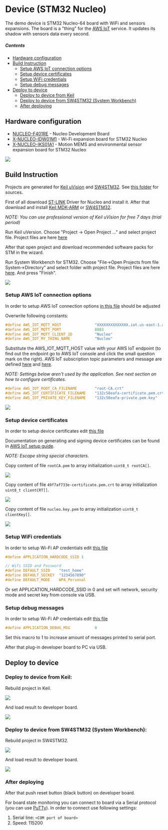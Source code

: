Device (STM32 Nucleo)
=============

The demo device is STM32 Nucleo-64 board with WiFi and sensors expansions. The board is a "thing" for the [AWS IoT](https://aws.amazon.com/iot/) service. It updates its shadow with sensors data every second.

##### Contents

- [Hardware configuration](#hardware-configuration)
- [Build Instruction](#build-instruction)
	- [Setup AWS IoT connection options](#setup-aws-iot-connection-options)
	- [Setup device certificates](#setup-device-certificates)
	- [Setup WiFi credentials](#setup-wifi-credentials)
	- [Setup debug messages](#setup-debug-messages)
- [Deploy to device](#deploy-to-device)	   				
	- [Deploy to device from Keil](#deploy-to-device-from-keil)
	- [Deploy to device from SW4STM32 (System Workbench)](#deploy-to-device-from-system-workbench)
	-  [After deploying](#after-deploying)
	
## Hardware configuration

- [NUCLEO-F401RE](http://www.st.com/en/evaluation-tools/nucleo-f401re.html) - Nucleo Development Board
- [X-NUCLEO-IDW01M1](http://www.st.com/content/st_com/en/products/ecosystems/stm32-open-development-environment/stm32-nucleo-expansion-boards/stm32-ode-connect-hw/x-nucleo-idw01m1.html) - Wi-Fi expansion board for STM32 Nucleo
- [X-NUCLEO-IKS01A1](http://www.st.com/content/st_com/en/products/ecosystems/stm32-open-development-environment/stm32-nucleo-expansion-boards/stm32-ode-sense-hw/x-nucleo-iks01a1.html) - Motion MEMS and environmental sensor expansion board for STM32 Nucleo

<p align="left"><img src="./assets/device.jpg" /></p>

## Build Instruction

Projects are generated for [Keil uVision](http://www2.keil.com/mdk5/uvision/) and [SW4STM32](http://www.st.com/en/development-tools/sw4stm32.html).
See [this folder](../nucleo/) for sources.

First of all download [ST-LINK](http://www.st.com/en/embedded-software/stsw-link009.html) Driver for Nucleo and install it.
After that download and install [Keil MDK-ARM](https://www.keil.com/demo/eval/arm.htm) or [SW4STM32](http://www.st.com/en/development-tools/sw4stm32.html).

_NOTE: You can use professional version of Keil uVision for free 7 days (trial period)_

Run Keil uVersion.
Choose "Project -> Open Project ..." and select project file.
Project files are here [here](../nucleo/Projects/Multi/Applications/MQTT_AWS/MDK-ARM/STM32F401RE-Nucleo/)

After that open project and download recommended software packs for STM in the wizard.

Run System Workbench for STM32.
Choose "File->Open Projects from file System->Directory" and select folder with project file. Project files are here [here](../nucleo/Projects/Multi/Applications/MQTT_AWS/SW4STM32/). And press "Finish".

<p align="left"><img src="./assets/sw4stm32-import-project-file.png.png" /></p>

### Setup AWS IoT connection options

In order to setup AWS IoT connection options [in this file](../nucleo/Projects/Multi/Applications/MQTT_AWS/Inc/aws_iot_config.h) should be adjusted

Overwrite following constants:

```c
#define AWS_IOT_MQTT_HOST               "XXXXXXXXXXXXXX.iot.us-east-1.amazonaws.com"
#define AWS_IOT_MQTT_PORT               8883
#define AWS_IOT_MQTT_CLIENT_ID          "Nucleo"
#define AWS_IOT_MY_THING_NAME           "Nucleo"
```

Substitute the AWS_IOT_MQTT_HOST value with your AWS IoT endpoint (to find out the endpoint go to AWS IoT console and click the small question mark on the right).
AWS IoT subscription topic parameters and message are defined [here](../nucleo/Projects/Multi/Applications/MQTT_AWS/Inc/aws_main.h) and [here](../nucleo/Projects/Multi/Applications/MQTT_AWS/Src/aws_main.c). 

_NOTE: Settings below aren't used by the application. See next section on how to configure certificates._

```c
#define AWS_IOT_ROOT_CA_FILENAME        "root-CA.crt"
#define AWS_IOT_CERTIFICATE_FILENAME    "132c58eafa-certificate.pem.crt"
#define AWS_IOT_PRIVATE_KEY_FILENAME    "132c58eafa-private.pem.key"
```
<p align="left"><img src="./assets/keil-aws-config-h.png" /></p>

###  Setup device certificates

In order to setup device certificates edit [this file](../nucleo/Aws_iot_sdks/aws_iot_src/protocol/mqtt/aws_iot_embedded_client_wrapper/platform_nucleo/aws_nucleo_certificates.c)

Documentation on generating and signing device certificates can be found in [AWS IoT setup guide](BACKEND.md#certificates).

_NOTE: Escape string special characters._

Copy content of file `rootCA.pem` to array initialization `uint8_t rootCA[]`.
<p align="left"><img src="./assets/keil-escape-root.png" /></p>

Copy content of file `49f7af733e-certificate.pem.crt` to array initialization `uint8_t clientCRT[]`.
<p align="left"><img src="./assets/keil-escape-crt.png" /></p>

Copy content of file `nucleo.key.pem` to array initialization `uint8_t clientKey[]`.
<p align="left"><img src="./assets/keil-escape-pem.png" /></p>

### Setup WiFi credentials

In order to setup Wi-Fi AP credentials edit [this file](../nucleo/Projects/Multi/Applications/MQTT_AWS/Src/wifi_main.c) 

```c
#define APPLICATION_HARDCODE_SSID 1

// Wifi SSID and Password 
#define DEFAULT_SSID 	"test_home"
#define DEFAULT_SECKEY 	"1234567890"
#define DEFAULT_MODE 	WPA_Personal
```

Or set APPLICATION_HARDCODE_SSID in 0 and set wifi network, security mode and secret key from console via USB.

### Setup debug messages
In order to setup Wi-Fi AP credentials edit [this file](../nucleo/Projects/Multi/Applications/MQTT_AWS/Src/wifi_main.c) 

```c
#define APPLICATION_DEBUG_MSG			0
```
Set this macro to 1 to increase amount of messages printed to serial port.

After that plug-in developer board to PC via USB. 

## Deploy to device

### Deploy to device from Keil:
Rebuild project in Keil.

<p align="left"><img src="./assets/keil-rebuild.png" /></p>

And load result to developer board.

<p align="left"><img src="./assets/keil-load.png" /></p>

### Deploy to device from SW4STM32 (System Workbench):
Rebuild project in SW4STM32.

<p align="left"><img src="./assets/sw4stm32-rebuild.png" /></p>

And load result to developer board.

<p align="left"><img src="./assets/sw4stm32-load.png" /></p>

### After deploying
After that push reset button (black button) on developer board.

For board state monitoring you can connect to board via a Serial protocol (you can use [PuTTy](http://www.putty.org/)).
In order to connect use following settings:

1. Serial line: `<COM port of board>`
1. Speed: 115200
